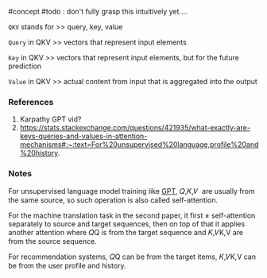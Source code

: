 #concept
#todo : don't fully grasp this intuitively yet....

`QKV` stands for >> query, key, value
<!--LEARN:7l8MWjeE-->

`Query` in QKV >> vectors that represent input elements
<!--LEARN:fV3aIJ10-->

`Key` in QKV >> vectors that represent input elements, but for the future prediction
<!--LEARN:GkijMhC4-->

`Value` in QKV >> actual content from input that is aggregated into the output
<!--LEARN:gYpRF6jP-->

### References
1. Karpathy GPT vid? 
2. https://stats.stackexchange.com/questions/421935/what-exactly-are-keys-queries-and-values-in-attention-mechanisms#:~:text=For%20unsupervised%20language,profile%20and%20history.

### Notes

For unsupervised language model training like [GPT](https://s3-us-west-2.amazonaws.com/openai-assets/research-covers/language-unsupervised/language_understanding_paper.pdf), 𝑄,𝐾,𝑉  are usually from the same source, so such operation is also called self-attention.

For the machine translation task in the second paper, it first ≠ self-attention separately to source and target sequences, then on top of that it applies another attention where 𝑄Q is from the target sequence and 𝐾,𝑉K,V are from the source sequence.

For recommendation systems, 𝑄Q can be from the target items, 𝐾,𝑉K,V can be from the user profile and history.


